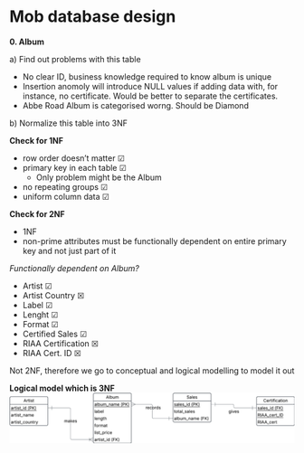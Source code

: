 # Mob database design

**0. Album**

a) Find out problems with this table

- No clear ID, business knowledge required to know album is unique
- Insertion anomoly will introduce NULL values if adding data with, for instance, no certificate. Would be better to separate the certificates.
- Abbe Road Album is categorised worng. Should be Diamond

b) Normalize this table into 3NF

**Check for 1NF**

- row order doesn’t matter &#x2611;
- primary key in each table &#x2611;
    - Only problem might be the Album
- no repeating groups &#x2611;
- uniform column data &#x2611;


**Check for 2NF**
- 1NF
- non-prime attributes must be
functionally dependent on
entire primary key and not just
part of it

_Functionally dependent on Album?_
- Artist &#x2611;
- Artist Country &#x2612;
- Label &#x2611;
- Lenght &#x2611;
- Format &#x2611;
- Certified Sales &#x2611;
- RIAA Certification &#x2612;
- RIAA Cert. ID &#x2612;

Not 2NF, therefore we go to conceptual and logical modelling to model it out 

**Logical model which is 3NF**
<img src = "../assets/album_mob.png">
